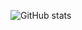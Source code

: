 
![GitHub stats](https://github-readme-stats.vercel.app/api?username=ppaulweber&count_private=true&show_icons=true&include_all_commits=true&custom_title=GitHub%20stats)
